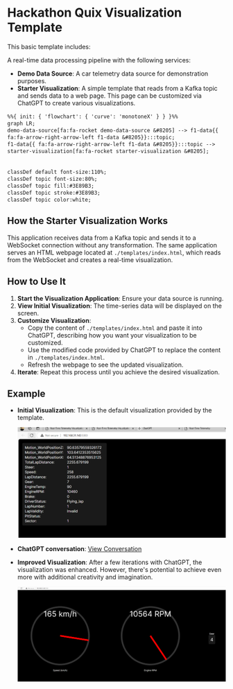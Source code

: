 # Hackathon Quix Visualization Template

This basic template includes:

A real-time data processing pipeline with the following services:

- **Demo Data Source**: A car telemetry data source for demonstration purposes.
- **Starter Visualization**: A simple template that reads from a Kafka topic and sends data to a web page. This page can be customized via ChatGPT to create various visualizations.

```mermaid
%%{ init: { 'flowchart': { 'curve': 'monotoneX' } } }%%
graph LR;
demo-data-source[fa:fa-rocket demo-data-source &#8205] --> f1-data{{ fa:fa-arrow-right-arrow-left f1-data &#8205}}:::topic;
f1-data{{ fa:fa-arrow-right-arrow-left f1-data &#8205}}:::topic --> starter-visualization[fa:fa-rocket starter-visualization &#8205];


classDef default font-size:110%;
classDef topic font-size:80%;
classDef topic fill:#3E89B3;
classDef topic stroke:#3E89B3;
classDef topic color:white;
```

## How the Starter Visualization Works

This application receives data from a Kafka topic and sends it to a WebSocket connection without any transformation. The same application serves an HTML webpage located at `./templates/index.html`, which reads from the WebSocket and creates a real-time visualization.

## How to Use It

1. **Start the Visualization Application**: Ensure your data source is running.
2. **View Initial Visualization**: The time-series data will be displayed on the screen.
3. **Customize Visualization**:
    - Copy the content of `./templates/index.html` and paste it into ChatGPT, describing how you want your visualization to be customized.
    - Use the modified code provided by ChatGPT to replace the content in `./templates/index.html`.
    - Refresh the webpage to see the updated visualization.
4. **Iterate**: Repeat this process until you achieve the desired visualization.

## Example

- **Initial Visualization**: This is the default visualization provided by the template.

  ![Initial visualization](./images/image.png)

- **ChatGPT conversation**: [View Conversation](https://chatgpt.com/share/de44d4c7-fcbf-4eb5-8919-f999ab4b1bfb)

- **Improved Visualization**: After a few iterations with ChatGPT, the visualization was enhanced. However, there's potential to achieve even more with additional creativity and imagination.

  ![Improved visualization](./images/image-1.png)
